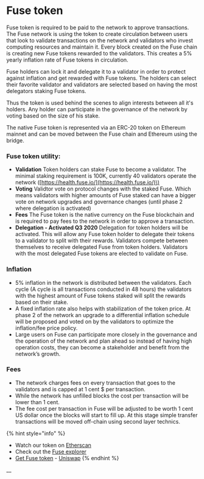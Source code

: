 # Fuse token

Fuse token is required to be paid to the network to approve transactions. The Fuse network is using the token to create circulation between users that look to validate transactions on the network and validators who invest computing resources and maintain it. Every block created on the Fuse chain is creating new Fuse tokens rewarded to the validators. This creates a 5% yearly inflation rate of Fuse tokens in circulation.

Fuse holders can lock it and delegate it to a validator in order to protect against inflation and get rewarded with Fuse tokens. The holders can select their favorite validator and validators are selected based on having the most delegators staking Fuse tokens.

Thus the token is used behind the scenes to align interests between all it's holders. Any holder can participate in the governance of the network by voting based on the size of his stake.

The native Fuse token is represented via an ERC-20 token on Ethereum mainnet and can be moved between the Fuse chain and Ethereum using the bridge.

### Fuse token utility:

* **Validation** Token holders can stake Fuse to become a validator. The minimal staking requirement is 100K, currently 40 validators operate the network \([https://health.fuse.io/](https://health.fuse.io/)\)
* **Voting** Validtor vote on protocol changes with the staked Fuse. Which means validators with higher amounts of Fuse staked can have a bigger vote on network upgrades and governance changes \(until phase 2 where delegation is activated\)
* **Fees** The Fuse token is the native currency on the Fuse blockchain and is required to pay fees to the network in order to approve a transaction.
* **Delegation - Activated Q3 2020** Delegation for token holders will be activated. This will allow any Fuse token holder to delegate their tokens to a validator to split with their rewards. Validators compete between themselves to receive delegated Fuse from token holders. Validators with the most delegated Fuse tokens are elected to validate on Fuse.



### **Inflation**

* 5% inflation in the network is distributed between the validators. Each cycle \(A cycle is all transactions conducted in 48 hours\) the validators with the highest amount of Fuse tokens staked will split the rewards based on their stake.
* A fixed inflation rate also helps with stabilization of the token price. At phase 2 of the network an upgrade to a differential inflation schedule will be proposed and voted on by the validators to optimize the inflation/fee price policy. 
* Large users on Fuse can participate more closely in the governance and the operation of the network and plan ahead so instead of having high operation costs, they can become a stakeholder and benefit from the network’s growth. 

### **Fees** 

* The network charges fees on every transaction that goes to the validators and is capped at 1 cent $ per transaction.
* While the network has unfilled blocks the cost per transaction will be lower than 1 cent. 
* The fee cost per transaction in Fuse will be adjusted to be worth 1 cent US dollar once the blocks will start to fill up. At this stage simple transfer transactions will be moved off-chain using second layer technics.

{% hint style="info" %}
* Watch our token on [Etherscan](https://etherscan.io/token/0x970b9bb2c0444f5e81e9d0efb84c8ccdcdcaf84d)
* Check out the [Fuse explorer](https://explorer.fuse.io/)
* [Get Fuse token](https://uniswap.exchange/swap/0x970B9bB2C0444F5E81e9d0eFb84C8ccdcdcAf84d) - [Uniswap](https://uniswap.exchange/swap?outputCurrency=0x970B9bB2C0444F5E81e9d0eFb84C8ccdcdcAf84d)
{% endhint %}

\_\_

